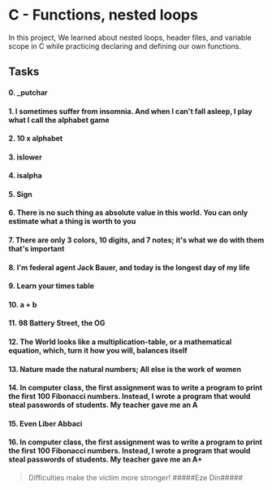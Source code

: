 # C - Functions, nested loops
In this project, We learned about nested loops, header files, and variable scope in C while practicing declaring and defining our own functions.
## Tasks
#### 0. _putchar
#### 1. I sometimes suffer from insomnia. And when I can't fall asleep, I play what I call the alphabet game
#### 2. 10 x alphabet
#### 3. islower
#### 4. isalpha
#### 5. Sign
#### 6. There is no such thing as absolute value in this world. You can only estimate what a thing is worth to you
#### 7. There are only 3 colors, 10 digits, and 7 notes; it's what we do with them that's important
#### 8. I'm federal agent Jack Bauer, and today is the longest day of my life
#### 9. Learn your times table
#### 10. a + b
#### 11. 98 Battery Street, the OG
#### 12. The World looks like a multiplication-table, or a mathematical equation, which, turn it how you will, balances itself
#### 13. Nature made the natural numbers; All else is the work of women
#### 14. In computer class, the first assignment was to write a program to print the first 100 Fibonacci numbers. Instead, I wrote a program that would steal passwords of students. My teacher gave me an A
#### 15. Even Liber Abbaci
#### 16. In computer class, the first assignment was to write a program to print the first 100 Fibonacci numbers. Instead, I wrote a program that would steal passwords of students. My teacher gave me an A+
>Difficulties make the victim more stronger!
#####Eze Din#####
